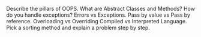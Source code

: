 Describe the pillars of OOPS.
What are Abstract Classes and Methods?
How do you handle exceptions?
Errors vs Exceptions.
Pass by value vs Pass by reference.
Overloading vs Overriding
Compiled vs Interpreted Language.
Pick a sorting method and explain a problem step by step.
